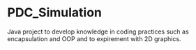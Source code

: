 # PDC_Simulation

Java project to develop knowledge in coding practices such as encapsulation and OOP and to expirement with 2D graphics. 
